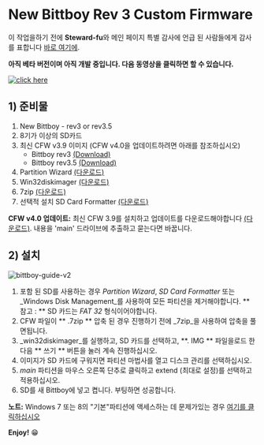 # New Bittboy Rev 3 Custom Firmware

이 작업을하기 전에 **Steward-fu**와 메인 페이지 특별 감사에 언급 된 사람들에게 감사를 표합니다 [바로 여기에](https://github.com/TriForceX/NewBittboyCFW#special-thanks).

**아직 베타 버전이며 아직 개발 중입니다. 다음 동영상을 클릭하면 할 수 있습니다.**

[![click here](https://i.imgur.com/82oLK3l.png)](https://youtu.be/cCNKwWwQIXI)

## 1) 준비물
1. New Bittboy - rev3 or rev3.5
2. 8기가 이상의 SD카드
3. 최신 CFW v3.9 이미지 (CFW v4.0을 업데이트하려면 아래를 참조하십시오)
   - Bittboy rev3 [(Download)](https://www.dropbox.com/s/h0fo0vvey6evq7c/Bittboy-V3_only_v3.9_10-06-19.img.7z?dl=1)
   - Bittboy rev3.5 [(Download)](https://www.dropbox.com/s/vug4juozh3gyfh3/Bittboy-V3.5only_v3.9_10-06-19.img.7z?dl=1)
4. Partition Wizard [(다운로드)](https://www.partitionwizard.com/download.html)
5. Win32diskimager [(다운로드)](https://sourceforge.net/projects/win32diskimager)
6. 7zip [(다운로드)](https://www.7-zip.org/download.html)
7. 선택적 설치 SD Card Formatter [(다운로드)](https://www.sdcard.org/downloads/formatter)

**CFW v4.0 업데이트:** 최신 CFW 3.9를 설치하고 업데이트를 다운로드해야합니다 [(다운로드)](https://www.dropbox.com/s/97c5b0060x1kvnw/Bittboy_CFW4.0_Update_Only.zip?dl=1). 내용을 'main' 드라이브에 추출하고 묻는다면 바꿉니다.

## 2) 설치
![bittboy-guide-v2](https://user-images.githubusercontent.com/16083854/59290986-d70c8780-8c47-11e9-94e2-5ab6e87e1289.png)

1. 포함 된 SD를 사용하는 경우 _Partition Wizard_, _SD Card Formatter_ 또는 _Windows Disk Management_를 사용하여 모든 파티션을 제거해야합니다.
   ** 참고 : ** SD 카드는 _FAT 32_ 형식이어야합니다.
2. CFW 파일이 ** .7zip ** 압축 된 경우 진행하기 전에 _7zip_을 사용하여 압축을 풀면됩니다.
3. _win32diskimager_를 실행하고, SD 카드를 선택하고, **. IMG ** 파일을로드 한 다음 ** 쓰기 ** 버튼을 눌러 계속 진행하십시오.
4. 이미지가 SD 카드에 구워지면 파티션 마법사를 열고 디스크 관리를 선택하십시오.
5. _main_ 파티션을 마우스 오른쪽 단추로 클릭하고 extend (최대로 설정)를 선택하고 적용하십시오.
6. SD를 새 Bittboy에 넣고 켭니다. 부팅하면 성공합니다.

**노트:** Windows 7 또는 8의 "기본"파티션에 액세스하는 데 문제가있는 경우 [여기를 클릭하십시오](https://user-images.githubusercontent.com/16083854/61264146-7d710e80-a759-11e9-99e4-de446c032818.jpg)

**Enjoy!** :grin:
